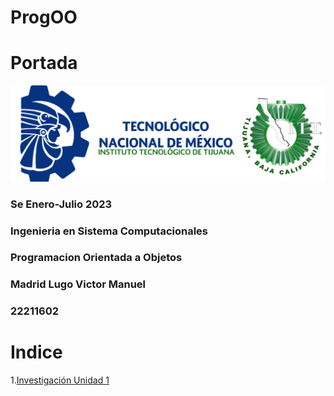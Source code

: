 # ProgOO
# Portada
![](./ParadigmaOO/img/TecNM-ITT-sgc-2018-color-scaled-e1646127126124-1536x469.jpg "logo tec")
### Se Enero-Julio 2023
### Ingenieria en Sistema Computacionales
### Programacion Orientada a Objetos
### Madrid Lugo Victor Manuel
### 22211602
# Indice
1.[Investigación Unidad 1](./ParadigmaOO/ar.md)
